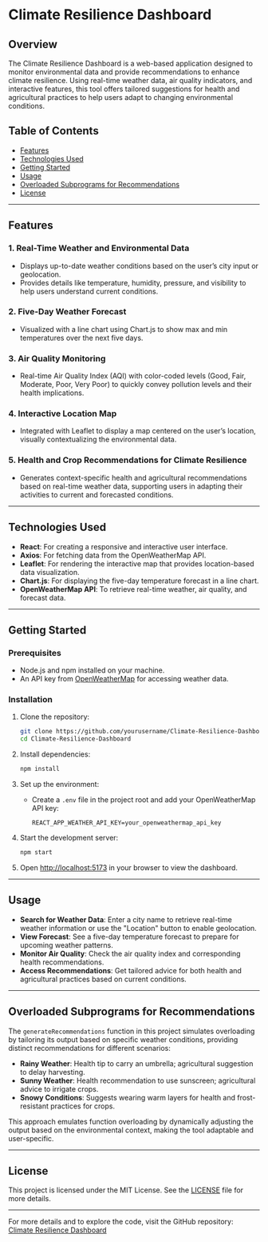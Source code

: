 # Climate Resilience Dashboard

## Overview

The Climate Resilience Dashboard is a web-based application designed to monitor environmental data and provide recommendations to enhance climate resilience. Using real-time weather data, air quality indicators, and interactive features, this tool offers tailored suggestions for health and agricultural practices to help users adapt to changing environmental conditions.

## Table of Contents
- [Features](#features)
- [Technologies Used](#technologies-used)
- [Getting Started](#getting-started)
- [Usage](#usage)
- [Overloaded Subprograms for Recommendations](#overloaded-subprograms-for-recommendations)
- [License](#license)

---

## Features

### 1. Real-Time Weather and Environmental Data
- Displays up-to-date weather conditions based on the user’s city input or geolocation.
- Provides details like temperature, humidity, pressure, and visibility to help users understand current conditions.

### 2. Five-Day Weather Forecast
- Visualized with a line chart using Chart.js to show max and min temperatures over the next five days.

### 3. Air Quality Monitoring
- Real-time Air Quality Index (AQI) with color-coded levels (Good, Fair, Moderate, Poor, Very Poor) to quickly convey pollution levels and their health implications.

### 4. Interactive Location Map
- Integrated with Leaflet to display a map centered on the user’s location, visually contextualizing the environmental data.

### 5. Health and Crop Recommendations for Climate Resilience
- Generates context-specific health and agricultural recommendations based on real-time weather data, supporting users in adapting their activities to current and forecasted conditions.

---

## Technologies Used

- **React**: For creating a responsive and interactive user interface.
- **Axios**: For fetching data from the OpenWeatherMap API.
- **Leaflet**: For rendering the interactive map that provides location-based data visualization.
- **Chart.js**: For displaying the five-day temperature forecast in a line chart.
- **OpenWeatherMap API**: To retrieve real-time weather, air quality, and forecast data.

---

## Getting Started

### Prerequisites
- Node.js and npm installed on your machine.
- An API key from [OpenWeatherMap](https://home.openweathermap.org/users/sign_up) for accessing weather data.

### Installation
1. Clone the repository:
    ```bash
    git clone https://github.com/yourusername/Climate-Resilience-Dashboard.git
    cd Climate-Resilience-Dashboard
    ```

2. Install dependencies:
    ```bash
    npm install
    ```

3. Set up the environment:
    - Create a `.env` file in the project root and add your OpenWeatherMap API key:
      ```plaintext
      REACT_APP_WEATHER_API_KEY=your_openweathermap_api_key
      ```

4. Start the development server:
    ```bash
    npm start
    ```

5. Open [http://localhost:5173](http://localhost:5173) in your browser to view the dashboard.

---

## Usage

- **Search for Weather Data**: Enter a city name to retrieve real-time weather information or use the "Location" button to enable geolocation.
- **View Forecast**: See a five-day temperature forecast to prepare for upcoming weather patterns.
- **Monitor Air Quality**: Check the air quality index and corresponding health recommendations.
- **Access Recommendations**: Get tailored advice for both health and agricultural practices based on current conditions.

---

## Overloaded Subprograms for Recommendations

The `generateRecommendations` function in this project simulates overloading by tailoring its output based on specific weather conditions, providing distinct recommendations for different scenarios:

- **Rainy Weather**: Health tip to carry an umbrella; agricultural suggestion to delay harvesting.
- **Sunny Weather**: Health recommendation to use sunscreen; agricultural advice to irrigate crops.
- **Snowy Conditions**: Suggests wearing warm layers for health and frost-resistant practices for crops.

This approach emulates function overloading by dynamically adjusting the output based on the environmental context, making the tool adaptable and user-specific.

---

## License

This project is licensed under the MIT License. See the [LICENSE](LICENSE) file for more details.

---

For more details and to explore the code, visit the GitHub repository: [Climate Resilience Dashboard](https://github.com/yourusername/Climate-Resilience-Dashboard)

